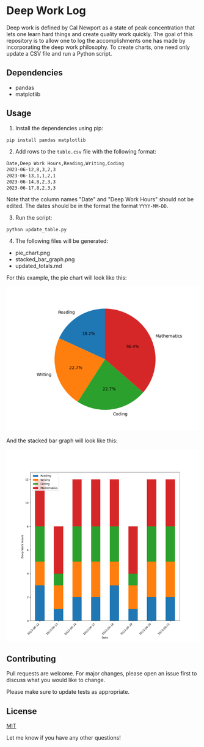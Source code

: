 # Deep Work Log

Deep work is defined by Cal Newport as a state of peak concentration that lets one learn hard things and create quality work quickly. The goal of this repository is to allow one to log the accomplishments one has made by incorporating the deep work philosophy. To create charts, one need only update a CSV file and run a Python script.

## Dependencies

- pandas
- matplotlib

## Usage

1. Install the dependencies using pip:

```
pip install pandas matplotlib
```

2. Add rows to the `table.csv` file with the following format:

```
Date,Deep Work Hours,Reading,Writing,Coding
2023-06-12,8,3,2,3
2023-06-13,1,1,2,1
2023-06-14,8,2,3,3
2023-06-17,8,2,3,3
```

Note that the column names "Date" and "Deep Work Hours" should not be edited. The dates should be in the format the format `YYYY-MM-DD`.

3. Run the script:

```
python update_table.py
```

4. The following files will be generated:

- pie_chart.png
- stacked_bar_graph.png
- updated_totals.md

For this example, the pie chart will look like this:

![Sample Pie Chart](pie_chart.png)

And the stacked bar graph will look like this:

![Sample Stacked Bar Graph](stacked_bar_graph.png)

## Contributing

Pull requests are welcome. For major changes, please open an issue first to discuss what you would like to change.

Please make sure to update tests as appropriate.

## License

[MIT](https://choosealicense.com/licenses/mit/)

Let me know if you have any other questions!












